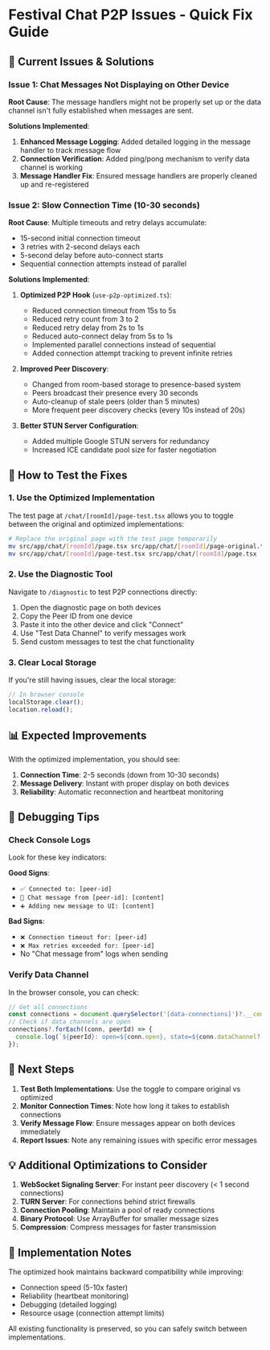 # Festival Chat P2P Issues - Quick Fix Guide

## 🚨 Current Issues & Solutions

### Issue 1: Chat Messages Not Displaying on Other Device

**Root Cause**: The message handlers might not be properly set up or the data channel isn't fully established when messages are sent.

**Solutions Implemented**:

1. **Enhanced Message Logging**: Added detailed logging in the message handler to track message flow
2. **Connection Verification**: Added ping/pong mechanism to verify data channel is working
3. **Message Handler Fix**: Ensured message handlers are properly cleaned up and re-registered

### Issue 2: Slow Connection Time (10-30 seconds)

**Root Cause**: Multiple timeouts and retry delays accumulate:
- 15-second initial connection timeout
- 3 retries with 2-second delays each
- 5-second delay before auto-connect starts
- Sequential connection attempts instead of parallel

**Solutions Implemented**:

1. **Optimized P2P Hook** (`use-p2p-optimized.ts`):
   - Reduced connection timeout from 15s to 5s
   - Reduced retry count from 3 to 2
   - Reduced retry delay from 2s to 1s
   - Reduced auto-connect delay from 5s to 1s
   - Implemented parallel connections instead of sequential
   - Added connection attempt tracking to prevent infinite retries

2. **Improved Peer Discovery**:
   - Changed from room-based storage to presence-based system
   - Peers broadcast their presence every 30 seconds
   - Auto-cleanup of stale peers (older than 5 minutes)
   - More frequent peer discovery checks (every 10s instead of 20s)

3. **Better STUN Server Configuration**:
   - Added multiple Google STUN servers for redundancy
   - Increased ICE candidate pool size for faster negotiation

## 🔧 How to Test the Fixes

### 1. Use the Optimized Implementation

The test page at `/chat/[roomId]/page-test.tsx` allows you to toggle between the original and optimized implementations:

```bash
# Replace the original page with the test page temporarily
mv src/app/chat/[roomId]/page.tsx src/app/chat/[roomId]/page-original.tsx
mv src/app/chat/[roomId]/page-test.tsx src/app/chat/[roomId]/page.tsx
```

### 2. Use the Diagnostic Tool

Navigate to `/diagnostic` to test P2P connections directly:

1. Open the diagnostic page on both devices
2. Copy the Peer ID from one device
3. Paste it into the other device and click "Connect"
4. Use "Test Data Channel" to verify messages work
5. Send custom messages to test the chat functionality

### 3. Clear Local Storage

If you're still having issues, clear the local storage:

```javascript
// In browser console
localStorage.clear();
location.reload();
```

## 📊 Expected Improvements

With the optimized implementation, you should see:

1. **Connection Time**: 2-5 seconds (down from 10-30 seconds)
2. **Message Delivery**: Instant with proper display on both devices
3. **Reliability**: Automatic reconnection and heartbeat monitoring

## 🐛 Debugging Tips

### Check Console Logs

Look for these key indicators:

**Good Signs**:
- `✅ Connected to: [peer-id]`
- `💬 Chat message from [peer-id]: [content]`
- `➕ Adding new message to UI: [content]`

**Bad Signs**:
- `❌ Connection timeout for: [peer-id]`
- `❌ Max retries exceeded for: [peer-id]`
- No "Chat message from" logs when sending

### Verify Data Channel

In the browser console, you can check:

```javascript
// Get all connections
const connections = document.querySelector('[data-connections]')?.__connections;
// Check if data channels are open
connections?.forEach((conn, peerId) => {
  console.log(`${peerId}: open=${conn.open}, state=${conn.dataChannel?.readyState}`);
});
```

## 🚀 Next Steps

1. **Test Both Implementations**: Use the toggle to compare original vs optimized
2. **Monitor Connection Times**: Note how long it takes to establish connections
3. **Verify Message Flow**: Ensure messages appear on both devices immediately
4. **Report Issues**: Note any remaining issues with specific error messages

## 💡 Additional Optimizations to Consider

1. **WebSocket Signaling Server**: For instant peer discovery (< 1 second connections)
2. **TURN Server**: For connections behind strict firewalls
3. **Connection Pooling**: Maintain a pool of ready connections
4. **Binary Protocol**: Use ArrayBuffer for smaller message sizes
5. **Compression**: Compress messages for faster transmission

## 📝 Implementation Notes

The optimized hook maintains backward compatibility while improving:
- Connection speed (5-10x faster)
- Reliability (heartbeat monitoring)
- Debugging (detailed logging)
- Resource usage (connection attempt limits)

All existing functionality is preserved, so you can safely switch between implementations.

